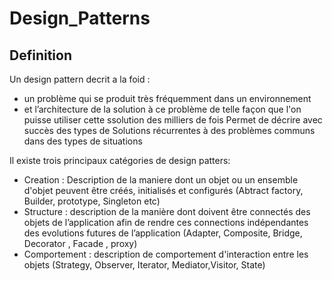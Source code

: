# Design_Patterns
## Definition 
Un design pattern decrit a la foid :
- un problème qui se produit très fréquemment dans un environnement 
- et l’architecture de la solution à ce problème de telle façon que l'on puisse utiliser cette ssolution des milliers de fois
Permet de décrire avec succès des types de Solutions récurrentes à des problèmes communs dans des types de situations

Il existe trois principaux catégories de design patters:
- Creation : Description de la maniere dont un objet ou un ensemble d'objet peuvent être créés, initialisés et configurés (Abtract factory, Builder, prototype, Singleton etc)
- Structure : description de la manière dont doivent être connectés des objets de l’application afin de rendre ces connections indépendantes des evolutions futures de l’application (Adapter, Composite, Bridge, Decorator , Facade , proxy)
- Comportement : description de comportement d'interaction entre les objets (Strategy, Observer, Iterator, Mediator,Visitor, State)
